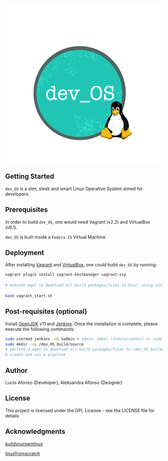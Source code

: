![dev_OS](img/logos/logo_transp.png)

## Getting Started

`dev_OS` is a slim, sleek and smart Linux Operative System aimed for developers.

## Prerequisites

In order to build `dev_OS`, one would need Vagrant (v2.2) and VirtualBox (v6.1).

`dev_OS` is built inside a `Fedora 25` Virtual Machine.

## Deployment

After installing [Vagrant](https://vagrantup.com) and [VirtualBox](https://virtualbox.org),
one could build `dev_OS` by running:

```bash
vagrant plugin install vagrant-hostmanager vagrant-scp

# execute wget to download all build packages/files to bin/, using configs/packages_list.txt

bash vagrant_start.sh
```

## Post-requisites (optional)

Install [OpenJDK](https://openjdk.java.net/install/) v11 and [Jenkins](https://www.jenkins.io/doc/book/installing/linux/).
Once the installation is complete, please execute the following commands:

```bash
sudo usermod jenkins -aG %admin # admin: wheel (fedora/centos) or sudo (debian/ubuntu)
sudo mkdir -vp /dev_OS_build/source
# perform a wget to download all build packages/files to /dev_OS_build/source, see docs/build_packages.txt
# create and run a pipeline
```

## Author

Lucio Afonso (Developer),
Aleksandra Afonso (Designer)

## License

This project is licensed under the GPL License - see the LICENSE file for details

## Acknowledgments

[buildyourownlinux](http://www.buildyourownlinux.com/)

[linuxfromscratch](https://www.linuxfromscratch.org/)

